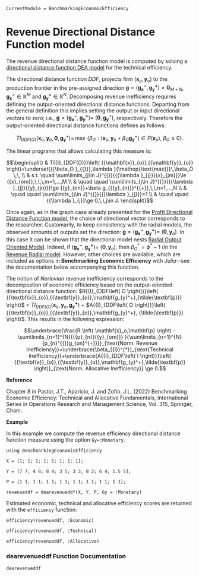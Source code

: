 ```@meta
CurrentModule = BenchmarkingEconomicEfficiency
```

# Revenue Directional Distance Function model

The revenue directional distance function model is computed by solving a [directional distance function DEA model](https://javierbarbero.github.io/DataEnvelopmentAnalysis.jl/stable/technical/directional/) for the technical efficiency.

The directional distance function *DDF*, projects firm $\left( {{\mathbf{x}_o,\mathbf{y}_{o}}} \right)$ to the production frontier 
in the pre-assigned direction $\mathbf{g}= {\left({{\mathbf{g_{x}^-},\mathbf{g^{+}_y}}} \right)\neq\mathbf{0}_{M+N}}$, $\mathbf{g^{-}_{x}}\mathbb{\in R}^M$ and $\mathbf{g^+_{y}}\mathbb{\in R}^N$. Decomposing  revenue inefficiency requires defining the output-oriented directional distance functions. Departing from the general definition this implies setting the output or input directional vectors to zero; i.e., $\mathbf{g}= \left({{\mathbf{g_{x}^-}},{\mathbf{g_{y}^+}}} \right)=\:$$\left({{\textbf{0},\textbf{g}_{\textbf{y}}^+}} \right)$, respectively. Therefore the output-oriented directional distance functions defines as follows:

```math
T{{I}_{DDF(O)}}\left( {{\textbf{x}}_{o}},{{\textbf{y}}_{o}}, \textbf{0},\textbf{g}_{\textbf{y}}^{{+}} \right)=\,\max \,\left\{ \beta_O :\left( {{\textbf{x}}_{o}},{{\textbf{y}}_{o}}+{{\beta_O}}\textbf{g}_{\textbf{y}}^{{+}} \right)\in P(\textbf{x}_o),\ {{\beta_O}}\ge 0 \right\}.
```

The linear programs that allows calculating this measure is: 

```math
\begin{split}
& T{{I}_{DDF(O)}}\left( {{\mathbf{x}}_{o}},{{\mathbf{y}}_{o}} \right)=\underset{{{\beta_O }_{{}}},\lambda }{\mathop{\text{max}}}\,\beta_O \,\,   \\ 
& s.t. \quad \sum\limits_{j\in J}^{{}}{{{\lambda }_{j}}{{x}_{jm}}}\le {{x}_{om}},\,\,\,m=1,...,M  \\ 
& \quad \quad \sum\limits_{j\in J}^{{}}{{{\lambda }_{j}}{{y}_{jn}}}\ge {{y}_{on}}+\beta g_{{{y}_{n}}}^{{+}},\,\,n=1,...,N  \\ 
& \quad \quad \sum\limits_{j\in J}^{{}}{{{\lambda }_{j}}}=1  \\ 
& \quad \quad {{\lambda }_{j}}\ge 0,\,\,j\in J. 
\end{split}
```

Once again, as in the graph case already presented for the [Profit Directional Distance Function model](@ref), the choice of directional vector corresponds to the
researcher. Customarily, to keep consistency with the radial models, the observed amounts of outputs set the direction:
$\mathbf{g}= \left({{\mathbf{g_{x}^-}},{\mathbf{g_{y}^+}}} \right)=\:$$\left({\textbf{0},{\mathbf{y}_o}}\right)$. In this case it can be shown that the directional
model nests  [Radial Output Oriented Model](https://javierbarbero.github.io/DataEnvelopmentAnalysis.jl/stable/technical/radial/#Radial-Output-Oriented-Model). Indeed, if
$\left({{\mathbf{g_{x}^-},\mathbf{g^+_y}}} \right)=\:\left( {\mathbf{0},{\mathbf{y}_o}} \right)$, then $\beta_O^{*}=\phi^*-1$ (in the [Revenue Radial model](@ref).
However, other choices are available, which are included as options in **Benchmarking Economic Efficiency** with *Julia*--see the documentation below accompanying this function.       

The notion of *Nerlovian* revenue inefficiency corresponds to the decompostion of economic efficiency based on the output-oriented directional distance function: $R{{I}_{DDF\left( O \right)}}\left( {{\textbf{x}}_{o}},{{\textbf{y}}_{o}},\mathbf{g_{y}^+},{\tilde{\textbf{p}}} \right)$ = $T{{I}_{DDF\left( O \right)}}\left( {{\textbf{x}}_{o}},{{\textbf{y}}_{o},\mathbf{g_{y}^+}} \right)$ + $A{{I}_{DDF\left( O \right)}}\left( {{\textbf{x}}_{o}},{{\textbf{y}}_{o}},\mathbf{g_{y}^+}, {\tilde{\textbf{p}}} \right)$. This results in the following expression: 

```math
\underbrace{\frac{R \left( \mathbf{x}_o,\mathbf{p} \right) - \sum\limits_{n=1}^{N}{{{p}_{n}}{{y}_{om}}} }{\sum\limits_{n=1}^{N}{p_{n}^{{}}g_{on}^{+}}}}_{\text{Norm. Revenue Inefficiency}}=\underbrace{\beta_{{I}}^{*}}_{\text{Technical Inefficiency}}+\underbrace{A{{I}_{DDF\left( I \right)}}\left( {{\textbf{x}}_{o}},{{\textbf{y}}_{o}},\mathbf{g_{y}^+},\tilde{\textbf{p}} \right)}_{\text{Norm. Allocative Inefficiency}} \ge 0.
```
**Reference**

Chapter 8 in Pastor, J.T., Aparicio, J. and Zofío, J.L. (2022) Benchmarking Economic Efficiency: Technical and Allocative Fundamentals, International Series in Operations Research and Management Science, Vol. 315,  Springer, Cham. 

**Example**

In this example we compute the revenue efficiency directional distance function measure using the option `Gy=:Monetary`.
```@example revenueddf
using BenchmarkingEconomicEfficiency

X = [1; 1; 1; 1; 1; 1; 1; 1];

Y = [7 7; 4 8; 8 4; 3 5; 3 3; 8 2; 6 4; 1.5 5];

P = [1 1; 1 1; 1 1; 1 1; 1 1; 1 1; 1 1; 1 1];

revenueddf = dearevenueddf(X, Y, P, Gy = :Monetary)
```

Estimated economic, technical and allocative efficiency scores are returned with the `efficiency` function:
```@example revenueddf
efficiency(revenueddf, :Economic)
```

```@example revenueddf
efficiency(revenueddf, :Technical)
```

```@example revenueddf
efficiency(revenueddf, :Allocative)
```

### dearevenueddf Function Documentation

```@docs
dearevenueddf
```

